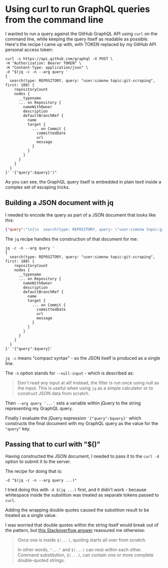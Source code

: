 # Using curl to run GraphQL queries from the command line

I wanted to run a query against the GitHub GraphQL API using `curl` on the command line, while keeping the query itself as readable as possible. Here's the recipe I came up with, with TOKEN replaced by my GitHub API personal access token:
```
curl -s https://api.github.com/graphql -X POST \
-H "Authorization: Bearer TOKEN" \
-H "Content-Type: application/json" \
-d "$(jq -c -n --arg query '
{
  search(type: REPOSITORY, query: "user:simonw topic:git-scraping", first: 100) {
    repositoryCount
    nodes {
      __typename
      ... on Repository {
        nameWithOwner
        description
        defaultBranchRef {
          name
          target {
            ... on Commit {
              committedDate
              url
              message
            }
          }
        }
      }
    }
  }
}' '{"query":$query}')"
```
As you can see, the GraphQL query itself is embedded in plain texit inside a complex set of escaping tricks.

## Building a JSON document with jq

I needed to encode the query as part of a JSON document that looks like this:

```json
{"query":"\n{\n  search(type: REPOSITORY, query: \"user:simonw topic:git-scraping\", first: 100) {\n    repositoryCount\n    nodes {\n      __typename\n      ... on Repository {\n        nameWithOwner\n        description\n        defaultBranchRef {\n          name\n          target {\n            ... on Commit {\n              committedDate\n              url\n              message\n            }\n          }\n        }\n      }\n    }\n  }\n}"}
```
The `jq` recipe handles the construction of that document for me:
```
jq -c -n --arg query '
{
  search(type: REPOSITORY, query: "user:simonw topic:git-scraping", first: 100) {
    repositoryCount
    nodes {
      __typename
      ... on Repository {
        nameWithOwner
        description
        defaultBranchRef {
          name
          target {
            ... on Commit {
              committedDate
              url
              message
            }
          }
        }
      }
    }
  }
}' '{"query":$query}'
```
`jq -c` means "compact syntax" - so the JSON itself is produced as a single line.

The `-n` option stands for `--null-input` - which is described as:

> Don´t read any input at all! Instead, the filter is run once using null as the input. This is useful when using `jq` as a simple calculator or to construct JSON data from scratch.

Then `--arg query '...'` sets a variable within jQuery to the string representing my GraphQL query.

Finally I evaluate the jQuery expression `'{"query":$query}'` which constructs the final document with my GraphQL query as the value for the `"query"` key.

## Passing that to curl with "$()"

Having constructed the JSON document, I needed to pass it to the `curl -d` option to submit it to the server.

The recipe for doing that is:

```
-d "$(jq -c -n --arg query ...)"
```

I tried doing this with `-d $(jq ...)` first, and it didn't work - because whitespace inside the substition was treated as separate tokens passed to `curl`.

Adding the wrapping double quotes caused the substition result to be treated as a single value.

I was worried that double quotes within the string itself would break out of the pattern, but [this Stackoverflow answer](https://unix.stackexchange.com/questions/289574/nested-double-quotes-in-assignment-with-command-substitut) reassured me otherwise:

> Once one is inside `$(...)`, quoting starts all over from scratch.
>
> In other words, `"..."` and `$(...)` can nest within each other. Command substitution, `$(...)`, can contain one or more complete double-quoted strings.
